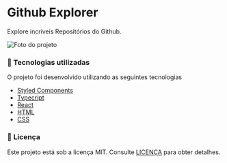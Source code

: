# Github Explorer

<p>Explore incríveis Repositórios do Github.</p>

<img src="https://user-images.githubusercontent.com/48372094/101229235-03a73100-367e-11eb-9af7-c6a76826ce8e.jpg" alt="Foto do projeto">


### 🚀 Tecnologias utilizadas

O projeto foi desenvolvido utilizando as seguintes tecnologias

- [Styled Components](https://styled-components.com/)
- [Typecript](https://www.typescriptlang.org/)
- [React](https://pt-br.reactjs.org/)
- [HTML](https://developer.mozilla.org/pt-BR/docs/Web/HTML)
- [CSS](https://developer.mozilla.org/pt-BR/docs/Web/CSS)


### 📝 Licença

Este projeto está sob a licença MIT. Consulte [LICENÇA](https://github.com/leosantosx/api-do-github/blob/master/LICENSE) para obter detalhes.


